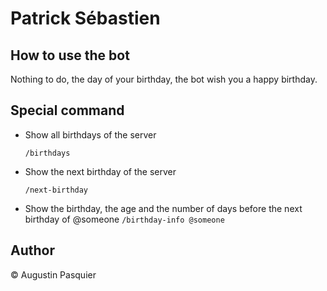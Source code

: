 # Patrick Sébastien

## How to use the bot

Nothing to do, the day of your birthday, the bot wish you a happy birthday.

## Special command

- Show all birthdays of the server

    `/birthdays`

- Show the next birthday of the server

    `/next-birthday`

- Show the birthday, the age and the number of days before the next birthday of @someone
    `/birthday-info @someone`

## Author

© Augustin Pasquier